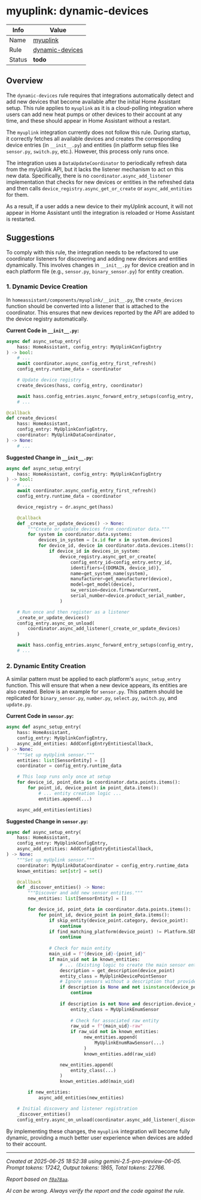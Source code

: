 # myuplink: dynamic-devices

| Info   | Value                                                                    |
|--------|--------------------------------------------------------------------------|
| Name   | [myuplink](https://www.home-assistant.io/integrations/myuplink/) |
| Rule   | [dynamic-devices](https://developers.home-assistant.io/docs/core/integration-quality-scale/rules/dynamic-devices)                                                     |
| Status | **todo**                                                                     |

## Overview

The `dynamic-devices` rule requires that integrations automatically detect and add new devices that become available after the initial Home Assistant setup. This rule applies to `myuplink` as it is a cloud-polling integration where users can add new heat pumps or other devices to their account at any time, and these should appear in Home Assistant without a restart.

The `myuplink` integration currently does not follow this rule. During startup, it correctly fetches all available devices and creates the corresponding device entries (in `__init__.py`) and entities (in platform setup files like `sensor.py`, `switch.py`, etc.). However, this process only runs once.

The integration uses a `DataUpdateCoordinator` to periodically refresh data from the myUplink API, but it lacks the listener mechanism to act on this new data. Specifically, there is no `coordinator.async_add_listener` implementation that checks for new devices or entities in the refreshed data and then calls `device_registry.async_get_or_create` or `async_add_entities` for them.

As a result, if a user adds a new device to their myUplink account, it will not appear in Home Assistant until the integration is reloaded or Home Assistant is restarted.

## Suggestions

To comply with this rule, the integration needs to be refactored to use coordinator listeners for discovering and adding new devices and entities dynamically. This involves changes in `__init__.py` for device creation and in each platform file (e.g., `sensor.py`, `binary_sensor.py`) for entity creation.

### 1. Dynamic Device Creation

In `homeassistant/components/myuplink/__init__.py`, the `create_devices` function should be converted into a listener that is attached to the coordinator. This ensures that new devices reported by the API are added to the device registry automatically.

**Current Code in `__init__.py`:**
```python
async def async_setup_entry(
    hass: HomeAssistant, config_entry: MyUplinkConfigEntry
) -> bool:
    # ...
    await coordinator.async_config_entry_first_refresh()
    config_entry.runtime_data = coordinator

    # Update device registry
    create_devices(hass, config_entry, coordinator)

    await hass.config_entries.async_forward_entry_setups(config_entry, PLATFORMS)
    # ...

@callback
def create_devices(
    hass: HomeAssistant,
    config_entry: MyUplinkConfigEntry,
    coordinator: MyUplinkDataCoordinator,
) -> None:
    # ...
```

**Suggested Change in `__init__.py`:**
```python
async def async_setup_entry(
    hass: HomeAssistant, config_entry: MyUplinkConfigEntry
) -> bool:
    # ...
    await coordinator.async_config_entry_first_refresh()
    config_entry.runtime_data = coordinator

    device_registry = dr.async_get(hass)

    @callback
    def _create_or_update_devices() -> None:
        """Create or update devices from coordinator data."""
        for system in coordinator.data.systems:
            devices_in_system = [x.id for x in system.devices]
            for device_id, device in coordinator.data.devices.items():
                if device_id in devices_in_system:
                    device_registry.async_get_or_create(
                        config_entry_id=config_entry.entry_id,
                        identifiers={(DOMAIN, device_id)},
                        name=get_system_name(system),
                        manufacturer=get_manufacturer(device),
                        model=get_model(device),
                        sw_version=device.firmwareCurrent,
                        serial_number=device.product_serial_number,
                    )

    # Run once and then register as a listener
    _create_or_update_devices()
    config_entry.async_on_unload(
        coordinator.async_add_listener(_create_or_update_devices)
    )

    await hass.config_entries.async_forward_entry_setups(config_entry, PLATFORMS)
    # ...
```

### 2. Dynamic Entity Creation

A similar pattern must be applied to each platform's `async_setup_entry` function. This will ensure that when a new device appears, its entities are also created. Below is an example for `sensor.py`. This pattern should be replicated for `binary_sensor.py`, `number.py`, `select.py`, `switch.py`, and `update.py`.

**Current Code in `sensor.py`:**
```python
async def async_setup_entry(
    hass: HomeAssistant,
    config_entry: MyUplinkConfigEntry,
    async_add_entities: AddConfigEntryEntitiesCallback,
) -> None:
    """Set up myUplink sensor."""
    entities: list[SensorEntity] = []
    coordinator = config_entry.runtime_data

    # This loop runs only once at setup
    for device_id, point_data in coordinator.data.points.items():
        for point_id, device_point in point_data.items():
            # ... entity creation logic ...
            entities.append(...)

    async_add_entities(entities)
```

**Suggested Change in `sensor.py`:**
```python
async def async_setup_entry(
    hass: HomeAssistant,
    config_entry: MyUplinkConfigEntry,
    async_add_entities: AddConfigEntryEntitiesCallback,
) -> None:
    """Set up myUplink sensor."""
    coordinator: MyUplinkDataCoordinator = config_entry.runtime_data
    known_entities: set[str] = set()

    @callback
    def _discover_entities() -> None:
        """Discover and add new sensor entities."""
        new_entities: list[SensorEntity] = []

        for device_id, point_data in coordinator.data.points.items():
            for point_id, device_point in point_data.items():
                if skip_entity(device_point.category, device_point):
                    continue
                if find_matching_platform(device_point) != Platform.SENSOR:
                    continue
                
                # Check for main entity
                main_uid = f"{device_id}-{point_id}"
                if main_uid not in known_entities:
                    # ... (Existing logic to create the main sensor entity)
                    description = get_description(device_point)
                    entity_class = MyUplinkDevicePointSensor
                    # Ignore sensors without a description that provide non-numeric values
                    if description is None and not isinstance(device_point.value, (int, float)):
                        continue
                    
                    if description is not None and description.device_class == SensorDeviceClass.ENUM:
                        entity_class = MyUplinkEnumSensor
                        
                        # Check for associated raw entity
                        raw_uid = f"{main_uid}-raw"
                        if raw_uid not in known_entities:
                             new_entities.append(
                                 MyUplinkEnumRawSensor(...)
                             )
                             known_entities.add(raw_uid)

                    new_entities.append(
                        entity_class(...)
                    )
                    known_entities.add(main_uid)

        if new_entities:
            async_add_entities(new_entities)

    # Initial discovery and listener registration
    _discover_entities()
    config_entry.async_on_unload(coordinator.async_add_listener(_discover_entities))
```

By implementing these changes, the `myuplink` integration will become fully dynamic, providing a much better user experience when devices are added to their account.

---

_Created at 2025-06-25 18:52:38 using gemini-2.5-pro-preview-06-05. Prompt tokens: 17242, Output tokens: 1865, Total tokens: 22766._

_Report based on [`f0a78aa`](https://github.com/home-assistant/core/tree/f0a78aadbe1ed91862f40c87da69b37962c1f0d7)._

_AI can be wrong. Always verify the report and the code against the rule._
